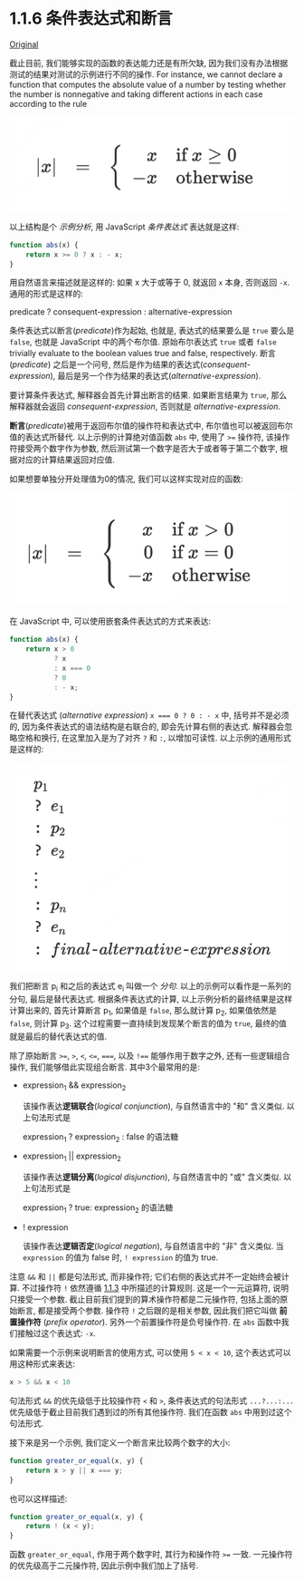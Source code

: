 # 1.1.6 条件表达式和断言

[Original](https://sourceacademy.org/sicpjs/1.1.6)

截止目前, 我们能够实现的函数的表达能力还是有所欠缺, 因为我们没有办法根据测试的结果对测试的示例进行不同的操作. For instance, we cannot declare a function that computes the absolute value of a number by testing whether the number is nonnegative and taking different actions in each case according to the rule

![condition_1](../../imgs/ch1.1.6_condition1.png)

以上结构是个 _示例分析_, 用 JavaScript _条件表达式_ 表达就是这样:

```js
function abs(x) {
    return x >= 0 ? x : - x;
}
```

用自然语言来描述就是这样的: 如果 x 大于或等于 0, 就返回 `x` 本身, 否则返回 `-x`. 通用的形式是这样的:

predicate ? consequent-expression : alternative-expression

条件表达式以断言(_predicate_)作为起始, 也就是, 表达式的结果要么是 `true` 要么是 `false`, 也就是 JavaScript 中的两个布尔值. 原始布尔表达式 `true` 或者 `false` trivially evaluate to the boolean values true and false, respectively. 断言 (_predicate_) 之后是一个问号, 然后是作为结果的表达式(_consequent-expression_), 最后是另一个作为结果的表达式(_alternative-expression_).

要计算条件表达式, 解释器会首先计算出断言的结果. 如果断言结果为 `true`, 那么解释器就会返回 _consequent-expression_, 否则就是 _alternative-expression_.

**断言**(_predicate_)被用于返回布尔值的操作符和表达式中, 布尔值也可以被返回布尔值的表达式所替代. 以上示例的计算绝对值函数 `abs` 中, 使用了 `>=` 操作符, 该操作符接受两个数字作为参数, 然后测试第一个数字是否大于或者等于第二个数字, 根据对应的计算结果返回对应值.

如果想要单独分开处理值为0的情况, 我们可以这样实现对应的函数:

![condition_2](../../imgs/ch1.1.6_condition2.png)

在 JavaScript 中, 可以使用嵌套条件表达式的方式来表达:

```js
function abs(x) {
    return x > 0
           ? x
           : x === 0
           ? 0
           : - x;
}
```

在替代表达式 (_alternative expression_) `x === 0 ? 0 : - x` 中, 括号并不是必须的, 因为条件表达式的语法结构是右联合的, 即会先计算右侧的表达式. 解释器会忽略空格和换行, 在这里加入是为了对齐 `?` 和 `:`, 以增加可读性. 以上示例的通用形式是这样的:

![nested_condition](../../imgs/ch1.1.6_nested_condition.png)

我们把断言 p<sub>i</sub> 和之后的表达式 e<sub>i</sub> 叫做一个 _分句_. 以上的示例可以看作是一系列的分句, 最后是替代表达式. 根据条件表达式的计算, 以上示例分析的最终结果是这样计算出来的, 首先计算断言 p<sub>1</sub>, 如果值是 `false`, 那么就计算 p<sub>2</sub>, 如果值依然是 `false`, 则计算 p<sub>3</sub>. 这个过程需要一直持续到发现某个断言的值为 `true`, 最终的值就是最后的替代表达式的值.

除了原始断言 `>=`, `>`, `<`, `<=`, `===`, 以及 `!==` 能够作用于数字之外, 还有一些逻辑组合操作, 我们能够借此实现组合断言. 其中3个最常用的是:

- expression<sub>1</sub> && expression<sub>2</sub>
  
  该操作表达**逻辑联合**(_logical conjunction_), 与自然语言中的 "和" 含义类似. 以上句法形式是
	
	 expression<sub>1</sub> ? expression<sub>2</sub> : false 的语法糖
- expression<sub>1</sub> || expression<sub>2</sub>
	
	该操作表达**逻辑分离**(_logical disjunction_), 与自然语言中的 "或" 含义类似. 以上句法形式是 
	
	expression<sub>1</sub> ? true: expression<sub>2</sub> 的语法糖

- ! expression

	该操作表达**逻辑否定**(_logical negation_), 与自然语言中的 "非" 含义类似. 当 `expression` 的值为 false 时, `! expression` 的值为 true.

注意 `&&` 和 `||` 都是句法形式, 而非操作符; 它们右侧的表达式并不一定始终会被计算. 不过操作符 `!` 依然遵循 [1.1.3](1.1.3.evaluating-operator-combinations.md) 中所描述的计算规则. 这是一个一元运算符, 说明只接受一个参数. 截止目前我们提到的算术操作符都是二元操作符, 包括上面的原始断言, 都是接受两个参数. 操作符 `!` 之后跟的是相关参数, 因此我们把它叫做 **前置操作符** (_prefix operator_). 另外一个前置操作符是负号操作符. 在 `abs` 函数中我们接触过这个表达式: `-x`.

如果需要一个示例来说明断言的使用方式, 可以使用 `5 < x < 10`, 这个表达式可以用这种形式来表达:

```js
x > 5 && x < 10
```

句法形式 `&&` 的优先级低于比较操作符 `<` 和 `>`, 条件表达式的句法形式 `...?...:...` 优先级低于截止目前我们遇到过的所有其他操作符. 我们在函数 `abs` 中用到过这个句法形式.

接下来是另一个示例, 我们定义一个断言来比较两个数字的大小:

```js
function greater_or_equal(x, y) {
    return x > y || x === y;
}
```

也可以这样描述:

```js 
function greater_or_equal(x, y) {
    return ! (x < y);
}
```

函数 `greater_or_equal`, 作用于两个数字时, 其行为和操作符 `>=` 一致. 一元操作符的优先级高于二元操作符, 因此示例中我们加上了括号.


